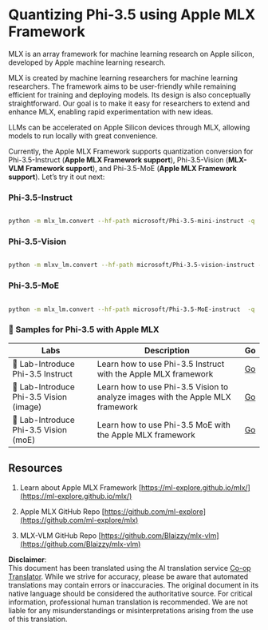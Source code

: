 <!--
CO_OP_TRANSLATOR_METADATA:
{
  "original_hash": "ec5e22bbded16acb7bdb9fa568ab5781",
  "translation_date": "2025-07-09T19:45:38+00:00",
  "source_file": "md/01.Introduction/04/UsingAppleMLXQuantifyingPhi.md",
  "language_code": "en"
}
-->
# **Quantizing Phi-3.5 using Apple MLX Framework**


MLX is an array framework for machine learning research on Apple silicon, developed by Apple machine learning research.

MLX is created by machine learning researchers for machine learning researchers. The framework aims to be user-friendly while remaining efficient for training and deploying models. Its design is also conceptually straightforward. Our goal is to make it easy for researchers to extend and enhance MLX, enabling rapid experimentation with new ideas.

LLMs can be accelerated on Apple Silicon devices through MLX, allowing models to run locally with great convenience.

Currently, the Apple MLX Framework supports quantization conversion for Phi-3.5-Instruct (**Apple MLX Framework support**), Phi-3.5-Vision (**MLX-VLM Framework support**), and Phi-3.5-MoE (**Apple MLX Framework support**). Let’s try it out next:

### **Phi-3.5-Instruct**


```bash

python -m mlx_lm.convert --hf-path microsoft/Phi-3.5-mini-instruct -q

```


### **Phi-3.5-Vision**


```bash

python -m mlxv_lm.convert --hf-path microsoft/Phi-3.5-vision-instruct -q

```

### **Phi-3.5-MoE**


```bash

python -m mlx_lm.convert --hf-path microsoft/Phi-3.5-MoE-instruct  -q

```



### **🤖 Samples for Phi-3.5 with Apple MLX**

| Labs    | Description | Go |
| -------- | ------- |  ------- |
| 🚀 Lab-Introduce Phi-3.5 Instruct  | Learn how to use Phi-3.5 Instruct with the Apple MLX framework   |  [Go](../../../../../code/09.UpdateSamples/Aug/mlx-phi35-instruct.ipynb)    |
| 🚀 Lab-Introduce Phi-3.5 Vision (image) | Learn how to use Phi-3.5 Vision to analyze images with the Apple MLX framework     |  [Go](../../../../../code/09.UpdateSamples/Aug/mlx-phi35-vision.ipynb)    |
| 🚀 Lab-Introduce Phi-3.5 Vision (moE)   | Learn how to use Phi-3.5 MoE with the Apple MLX framework  |  [Go](../../../../../code/09.UpdateSamples/Aug/mlx-phi35-moe.ipynb)    |


## **Resources**

1. Learn about Apple MLX Framework [https://ml-explore.github.io/mlx/](https://ml-explore.github.io/mlx/)

2. Apple MLX GitHub Repo [https://github.com/ml-explore](https://github.com/ml-explore/mlx)

3. MLX-VLM GitHub Repo [https://github.com/Blaizzy/mlx-vlm](https://github.com/Blaizzy/mlx-vlm)

**Disclaimer**:  
This document has been translated using the AI translation service [Co-op Translator](https://github.com/Azure/co-op-translator). While we strive for accuracy, please be aware that automated translations may contain errors or inaccuracies. The original document in its native language should be considered the authoritative source. For critical information, professional human translation is recommended. We are not liable for any misunderstandings or misinterpretations arising from the use of this translation.